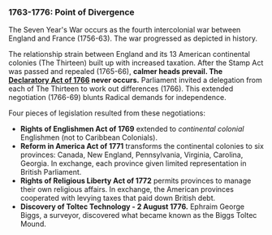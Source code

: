 ### 1763-1776: Point of Divergence

The Seven Year's War occurs as the fourth intercolonial war between England and France (1756-63). The war progressed as depicted in history.

The relationship strain between England and its 13 American continental colonies (The Thirteen) built up with increased taxation. After the Stamp Act was passed and repealed (1765-66), **calmer heads prevail. The [Declaratory Act of 1766](https://en.wikipedia.org/wiki/Declaratory_Act) never occurs.** Parliament invited a delegation from each of The Thirteen to work out differences (1766). This extended negotiation (1766-69) blunts Radical demands for independence.

Four pieces of legislation resulted from these negotiations:

* **Rights of Englishmen Act of 1769** extended to _continental colonial_ Englishmen (not to Caribbean Colonials).
* **Reform in America Act of 1771** transforms the continental colonies to six provinces: Canada, New England, Pennsylvania, Virginia, Carolina, Georgia. In exchange, each province given limited representation in British Parliament.
* **Rights of Religious Liberty Act of 1772** permits provinces to manage their own religious affairs. In exchange, the American provinces cooperated with levying taxes that paid down British debt.
* **Discovery of Toltec Technology - 2 August 1776.** Ephraim George Biggs, a surveyor, discovered what became known as the Biggs Toltec Mound.

<!-- * 1756-1763 - Seven Years War occurs as the 4th intercolonial war between England/France.
* 1765-1771 - Strain between American colonies and heavily indebted Britain led to a new Parliament that incorporated representation of American colonies. This prevents the American Revolutionary War.
  - 1765-66 - Stamp Act passed and repealed.
  - **1766 - Parliament invites a delegation of American colonies to work out differences. _The [Declaratory Act of 1766](https://en.wikipedia.org/wiki/Declaratory_Act) never occurs._**
  - 1767-69 - A series of conversations were had between Parliament and colonial legislatures.
  - 1769 - Rights of Englishmen Act of 1769 extended to continental colonial Englishmen.
  - 1771 - Reform in America Act of 1771 transforms the continental colonies to six provinces: Canada, New England, Pennsylvania, Virginia, Carolina, Georgia. Each province given limited representation in British Parliament.
  - 1772 - Rights of Religious Liberty Act of 1772 permits provinces to manage their own religious affairs. In exchange, the American provinces cooperated with levying taxes that paid down British debt. -->


<!-- * 1783-1815 - French economy collapses due to Seven Year's War debt and speculation and takes the government with it. The French Revolution is a decade early, ends the same but with American participation in Europe.
* 1802-1815 - War between France and most of Europe. Ended by British & American deployment of Toltec weaponry -->
